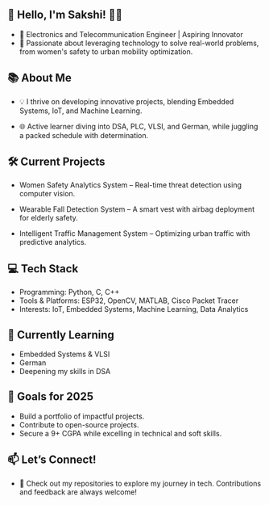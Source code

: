 ## 🌟 Hello, I'm Sakshi! 👩‍💻
- 🔭 Electronics and Telecommunication Engineer | Aspiring Innovator
- 🚀 Passionate about leveraging technology to solve real-world problems, from women's safety to urban mobility optimization.
## 📚 About Me
- 💡 I thrive on developing innovative projects, blending Embedded Systems, IoT, and Machine Learning.

- 🌐 Active learner diving into DSA, PLC, VLSI, and German, while juggling a packed schedule with determination.
## 🛠 Current Projects
- Women Safety Analytics System – Real-time threat detection using computer vision.

- Wearable Fall Detection System – A smart vest with airbag deployment for elderly safety.

- Intelligent Traffic Management System – Optimizing urban traffic with predictive analytics.
## 💻 Tech Stack
- Programming: Python, C, C++
- Tools & Platforms: ESP32, OpenCV, MATLAB, Cisco Packet Tracer
- Interests: IoT, Embedded Systems, Machine Learning, Data Analytics

## 🌱 Currently Learning
- Embedded Systems & VLSI
- German
- Deepening my skills in DSA
## 🎯 Goals for 2025
- Build a portfolio of impactful projects.
- Contribute to open-source projects.
- Secure a 9+ CGPA while excelling in technical and soft skills.
## 📫 Let’s Connect!

- 🌟 Check out my repositories to explore my journey in tech. Contributions and feedback are always welcome!

<!--
**Sakshi-ctrl-debug/Sakshi-ctrl-debug** is a ✨ _special_ ✨ repository because its `README.md` (this file) appears on your GitHub profile.

Here are some ideas to get you started:

- 🔭 I’m currently working on ...
- 🌱 I’m currently learning ...
- 👯 I’m looking to collaborate on ...
- 🤔 I’m looking for help with ...
- 💬 Ask me about ...
- 📫 How to reach me: ...
- 😄 Pronouns: ...
- ⚡ Fun fact: ...
-->
